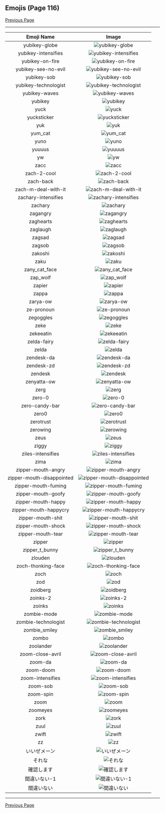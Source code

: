 
## Emojis (Page 116)

[Previous Page](/docs/hc/page-y-0115.md)

<hr />

|Emoji Name|Image|
| :-: | :-: |
|yubikey-globe| ![yubikey-globe](/emojis/hc/yubikey-globe.gif)|
|yubikey-intensifies| ![yubikey-intensifies](/emojis/hc/yubikey-intensifies.gif)|
|yubikey-on-fire| ![yubikey-on-fire](/emojis/hc/yubikey-on-fire.gif)|
|yubikey-see-no-evil| ![yubikey-see-no-evil](/emojis/hc/yubikey-see-no-evil.png)|
|yubikey-sob| ![yubikey-sob](/emojis/hc/yubikey-sob.png)|
|yubikey-technologist| ![yubikey-technologist](/emojis/hc/yubikey-technologist.png)|
|yubikey-waves| ![yubikey-waves](/emojis/hc/yubikey-waves.gif)|
|yubikey| ![yubikey](/emojis/hc/yubikey.png)|
|yuck| ![yuck](/emojis/hc/yuck.gif)|
|yucksticker| ![yucksticker](/emojis/hc/yucksticker.png)|
|yuk| ![yuk](/emojis/hc/yuk.jpg)|
|yum_cat| ![yum_cat](/emojis/hc/yum_cat.png)|
|yuno| ![yuno](/emojis/hc/yuno.png)|
|yuuuus| ![yuuuus](/emojis/hc/yuuuus.png)|
|yw| ![yw](/emojis/hc/yw.png)|
|zacc| ![zacc](/emojis/hc/zacc.gif)|
|zach-2-cool| ![zach-2-cool](/emojis/hc/zach-2-cool.png)|
|zach-back| ![zach-back](/emojis/hc/zach-back.png)|
|zach-m-deal-with-it| ![zach-m-deal-with-it](/emojis/hc/zach-m-deal-with-it.gif)|
|zachary-intensifies| ![zachary-intensifies](/emojis/hc/zachary-intensifies.gif)|
|zachary| ![zachary](/emojis/hc/zachary.png)|
|zagangry| ![zagangry](/emojis/hc/zagangry.png)|
|zaghearts| ![zaghearts](/emojis/hc/zaghearts.png)|
|zaglaugh| ![zaglaugh](/emojis/hc/zaglaugh.png)|
|zagsad| ![zagsad](/emojis/hc/zagsad.png)|
|zagsob| ![zagsob](/emojis/hc/zagsob.png)|
|zakoshi| ![zakoshi](/emojis/hc/zakoshi.png)|
|zaku| ![zaku](/emojis/hc/zaku.gif)|
|zany_cat_face| ![zany_cat_face](/emojis/hc/zany_cat_face.png)|
|zap_wolf| ![zap_wolf](/emojis/hc/zap_wolf.png)|
|zapier| ![zapier](/emojis/hc/zapier.png)|
|zappa| ![zappa](/emojis/hc/zappa.png)|
|zarya-ow| ![zarya-ow](/emojis/hc/zarya-ow.png)|
|ze-pronoun| ![ze-pronoun](/emojis/hc/ze-pronoun.png)|
|zegoggles| ![zegoggles](/emojis/hc/zegoggles.png)|
|zeke| ![zeke](/emojis/hc/zeke.png)|
|zekeeatin| ![zekeeatin](/emojis/hc/zekeeatin.jpg)|
|zelda-fairy| ![zelda-fairy](/emojis/hc/zelda-fairy.gif)|
|zelda| ![zelda](/emojis/hc/zelda.png)|
|zendesk-da| ![zendesk-da](/emojis/hc/zendesk-da.png)|
|zendesk-zd| ![zendesk-zd](/emojis/hc/zendesk-zd.png)|
|zendesk| ![zendesk](/emojis/hc/zendesk.png)|
|zenyatta-ow| ![zenyatta-ow](/emojis/hc/zenyatta-ow.png)|
|zerg| ![zerg](/emojis/hc/zerg.png)|
|zero-0| ![zero-0](/emojis/hc/zero-0.png)|
|zero-candy-bar| ![zero-candy-bar](/emojis/hc/zero-candy-bar.png)|
|zero0| ![zero0](/emojis/hc/zero0.png)|
|zerotrust| ![zerotrust](/emojis/hc/zerotrust.jpg)|
|zerowing| ![zerowing](/emojis/hc/zerowing.png)|
|zeus| ![zeus](/emojis/hc/zeus.jpg)|
|ziggy| ![ziggy](/emojis/hc/ziggy.png)|
|ziles-intensifies| ![ziles-intensifies](/emojis/hc/ziles-intensifies.gif)|
|zima| ![zima](/emojis/hc/zima.png)|
|zipper-mouth-angry| ![zipper-mouth-angry](/emojis/hc/zipper-mouth-angry.png)|
|zipper-mouth-disappointed| ![zipper-mouth-disappointed](/emojis/hc/zipper-mouth-disappointed.png)|
|zipper-mouth-fuming| ![zipper-mouth-fuming](/emojis/hc/zipper-mouth-fuming.png)|
|zipper-mouth-goofy| ![zipper-mouth-goofy](/emojis/hc/zipper-mouth-goofy.png)|
|zipper-mouth-happy| ![zipper-mouth-happy](/emojis/hc/zipper-mouth-happy.png)|
|zipper-mouth-happycry| ![zipper-mouth-happycry](/emojis/hc/zipper-mouth-happycry.png)|
|zipper-mouth-shit| ![zipper-mouth-shit](/emojis/hc/zipper-mouth-shit.png)|
|zipper-mouth-shock| ![zipper-mouth-shock](/emojis/hc/zipper-mouth-shock.png)|
|zipper-mouth-tear| ![zipper-mouth-tear](/emojis/hc/zipper-mouth-tear.png)|
|zipper| ![zipper](/emojis/hc/zipper.png)|
|zipper_t_bunny| ![zipper_t_bunny](/emojis/hc/zipper_t_bunny.png)|
|zlouden| ![zlouden](/emojis/hc/zlouden.png)|
|zoch-thonking-face| ![zoch-thonking-face](/emojis/hc/zoch-thonking-face.png)|
|zoch| ![zoch](/emojis/hc/zoch.png)|
|zod| ![zod](/emojis/hc/zod.jpg)|
|zoidberg| ![zoidberg](/emojis/hc/zoidberg.png)|
|zoinks-2| ![zoinks-2](/emojis/hc/zoinks-2.png)|
|zoinks| ![zoinks](/emojis/hc/zoinks.png)|
|zombie-mode| ![zombie-mode](/emojis/hc/zombie-mode.gif)|
|zombie-technologist| ![zombie-technologist](/emojis/hc/zombie-technologist.png)|
|zombie_smiley| ![zombie_smiley](/emojis/hc/zombie_smiley.png)|
|zombo| ![zombo](/emojis/hc/zombo.gif)|
|zoolander| ![zoolander](/emojis/hc/zoolander.gif)|
|zoom-close-avril| ![zoom-close-avril](/emojis/hc/zoom-close-avril.gif)|
|zoom-da| ![zoom-da](/emojis/hc/zoom-da.png)|
|zoom-doom| ![zoom-doom](/emojis/hc/zoom-doom.png)|
|zoom-intensifies| ![zoom-intensifies](/emojis/hc/zoom-intensifies.gif)|
|zoom-sob| ![zoom-sob](/emojis/hc/zoom-sob.png)|
|zoom-spin| ![zoom-spin](/emojis/hc/zoom-spin.gif)|
|zoom| ![zoom](/emojis/hc/zoom.png)|
|zoomeyes| ![zoomeyes](/emojis/hc/zoomeyes.png)|
|zork| ![zork](/emojis/hc/zork.jpg)|
|zuul| ![zuul](/emojis/hc/zuul.png)|
|zwift| ![zwift](/emojis/hc/zwift.png)|
|zz| ![zz](/emojis/hc/zz.png)|
|いいぜメーン| ![いいぜメーン](/emojis/hc/いいぜメーン.png)|
|それな| ![それな](/emojis/hc/それな.png)|
|確認します| ![確認します](/emojis/hc/確認します.png)|
|間違いない-1| ![間違いない-1](/emojis/hc/間違いない-1.png)|
|間違いない| ![間違いない](/emojis/hc/間違いない.png)|

<hr/>

[Previous Page](/docs/hc/page-y-0115.md)